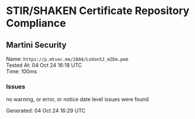 # STIR/SHAKEN Certificate Repository Compliance

## Martini Security

Name: `https://p.mtsec.me/2884/LoXon5J_mZEm.pem`\
Tested At: 04 Oct 24 16:18 UTC\
Time: 100ms

### Issues

no warning, or error, or notice date level issues were found

Generated: 04 Oct 24 16:29 UTC